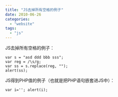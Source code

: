```yaml
---
title: "JS去掉所有空格的例子"
date: 2010-06-26
categories: 
  - "website"
tags: 
  - "js"
---
```


JS去掉所有空格的例子：

```
var s = "asd ddd bbb sss"; 
var reg = /\s/g; 
var ss = s.replace(reg, ""); 
alert(ss);
```

JS得到PHP值的例子（也就是把PHP语句嵌套进JS中）：

```
var i=''; alert(i);
```
